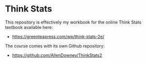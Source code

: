 # Think Stats
This repository is effectively my workbook for the online Think Stats textbook available here:

- https://greenteapress.com/wp/think-stats-2e/

The course comes with its own Github repository:

- https://github.com/AllenDowney/ThinkStats2
